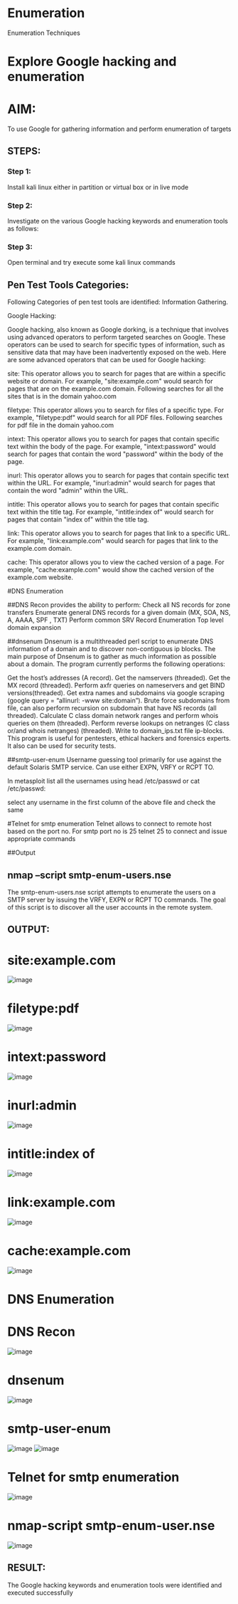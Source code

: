 # Enumeration
Enumeration Techniques

# Explore Google hacking and enumeration 

# AIM:

To use Google for gathering information and perform enumeration of targets

## STEPS:

### Step 1:

Install kali linux either in partition or virtual box or in live mode

### Step 2:

Investigate on the various Google hacking keywords and enumeration tools as follows:


### Step 3:
Open terminal and try execute some kali linux commands

## Pen Test Tools Categories:  

Following Categories of pen test tools are identified:
Information Gathering.

Google Hacking:

Google hacking, also known as Google dorking, is a technique that involves using advanced operators to perform targeted searches on Google. These operators can be used to search for specific types of information, such as sensitive data that may have been inadvertently exposed on the web. Here are some advanced operators that can be used for Google hacking:

site: This operator allows you to search for pages that are within a specific website or domain. For example, "site:example.com" would search for pages that are on the example.com domain.
Following searches for all the sites that is in the domain yahoo.com

filetype: This operator allows you to search for files of a specific type. For example, "filetype:pdf" would search for all PDF files.
Following searches for pdf file in the domain yahoo.com



intext: This operator allows you to search for pages that contain specific text within the body of the page. For example, "intext:password" would search for pages that contain the word "password" within the body of the page.


inurl: This operator allows you to search for pages that contain specific text within the URL. For example, "inurl:admin" would search for pages that contain the word "admin" within the URL.

intitle: This operator allows you to search for pages that contain specific text within the title tag. For example, "intitle:index of" would search for pages that contain "index of" within the title tag.

link: This operator allows you to search for pages that link to a specific URL. For example, "link:example.com" would search for pages that link to the example.com domain.

cache: This operator allows you to view the cached version of a page. For example, "cache:example.com" would show the cached version of the example.com website.

 
#DNS Enumeration


##DNS Recon
provides the ability to perform:
Check all NS records for zone transfers
Enumerate general DNS records for a given domain (MX, SOA, NS, A, AAAA, SPF , TXT)
Perform common SRV Record Enumeration
Top level domain expansion

##dnsenum
Dnsenum is a multithreaded perl script to enumerate DNS information of a domain and to discover non-contiguous ip blocks. The main purpose of Dnsenum is to gather as much information as possible about a domain. The program currently performs the following operations:

Get the host’s addresses (A record).
Get the namservers (threaded).
Get the MX record (threaded).
Perform axfr queries on nameservers and get BIND versions(threaded).
Get extra names and subdomains via google scraping (google query = “allinurl: -www site:domain”).
Brute force subdomains from file, can also perform recursion on subdomain that have NS records (all threaded).
Calculate C class domain network ranges and perform whois queries on them (threaded).
Perform reverse lookups on netranges (C class or/and whois netranges) (threaded).
Write to domain_ips.txt file ip-blocks.
This program is useful for pentesters, ethical hackers and forensics experts. It also can be used for security tests.


##smtp-user-enum
Username guessing tool primarily for use against the default Solaris SMTP service. Can use either EXPN, VRFY or RCPT TO.


In metasploit list all the usernames using head /etc/passwd or cat /etc/passwd:

select any username in the first column of the above file and check the same


#Telnet for smtp enumeration
Telnet allows to connect to remote host based on the port no. For smtp port no is 25
telnet <host address> 25 to connect
and issue appropriate commands
  
 ##Output
## nmap –script smtp-enum-users.nse <hostname>

The smtp-enum-users.nse script attempts to enumerate the users on a SMTP server by issuing the VRFY, EXPN or RCPT TO commands. The goal of this script is to discover all the user accounts in the remote system.

## OUTPUT:
# site:example.com
![image](https://github.com/user-attachments/assets/19ba4039-fcd1-47ea-96c0-e2a9a6c6bc83)
# filetype:pdf 
![image](https://github.com/user-attachments/assets/73617bf0-3235-4db9-b2b5-b0899fce25d3)
# intext:password
![image](https://github.com/user-attachments/assets/3bad798f-c6c7-4bc6-883e-424febca269e)
# inurl:admin
![image](https://github.com/user-attachments/assets/c1f530f6-172e-46b9-978b-2ea41262083c)
# intitle:index of
![image](https://github.com/user-attachments/assets/42b11718-6b80-4245-baf5-8488ee8d204e)
# link:example.com
![image](https://github.com/user-attachments/assets/c5db0a95-031e-40ac-84e3-34e589300f4b)
# cache:example.com
![image](https://github.com/user-attachments/assets/65ccc8fb-814d-47df-8fbb-dd17053ae38d)
# DNS Enumeration
# DNS Recon
![image](https://github.com/user-attachments/assets/8770779a-63c0-4d27-af67-5eb7045d2ac6)
# dnsenum
![image](https://github.com/user-attachments/assets/e4838cec-c94b-4835-8739-ed190f12ee95)
# smtp-user-enum
![image](https://github.com/user-attachments/assets/eaafb90a-ac1e-4ff0-bbaf-51d5ce4e6618)
![image](https://github.com/user-attachments/assets/b4d65497-265e-4213-9c54-4a6426156acd)
# Telnet for smtp enumeration
![image](https://github.com/user-attachments/assets/cb2a9d75-fc15-4f8b-b38e-23af661a2448)
# nmap-script smtp-enum-user.nse
![image](https://github.com/user-attachments/assets/8adf4d87-a531-42d2-a9cb-2628fa9fa3cb)

## RESULT:
The Google hacking keywords and enumeration tools were identified and executed successfully

